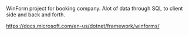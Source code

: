 WinForm project for booking company.
Alot of data through SQL to client side and back and forth.

https://docs.microsoft.com/en-us/dotnet/framework/winforms/
